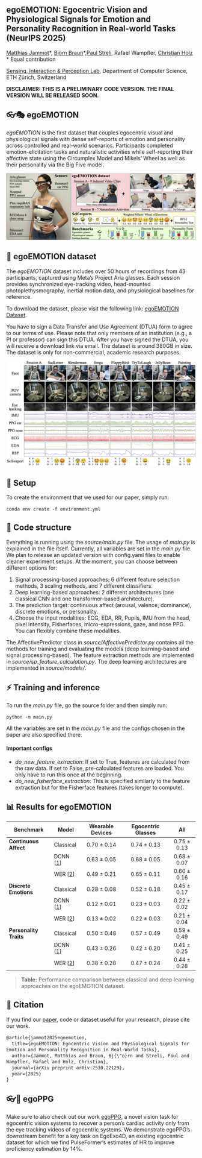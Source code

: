 ## egoEMOTION: Egocentric Vision and Physiological Signals for Emotion and Personality Recognition in Real-world Tasks (NeurIPS 2025)

[Matthias Jammot](https://matthiasjammot.com)\*, [Björn Braun](https://bjoernbraun.com/)\*,[Paul Streli](https://paulstreli.com), Rafael Wampfler, [Christian Holz](https://www.christianholz.net)<br/>
\* Equal contribution <br/>

[Sensing, Interaction & Perception Lab](https://siplab.org), Department of Computer Science, ETH Zürich, Switzerland <br/>

**DISCLAIMER: THIS IS A PRELIMINARY CODE VERSION. THE FINAL VERSION WILL BE RELEASED SOON.**

## 👓🎭 egoEMOTION
*egoEMOTION* is the first dataset that couples egocentric visual and physiological signals with dense self-reports of emotion and personality across controlled and real-world scenarios. Participants completed emotion-elicitation tasks and naturalistic activities while self-reporting their affective state using the Circumplex Model and Mikels’ Wheel as well as their personality via the Big Five model. 

![Overview](assets/Figure_0_Overview.png)

## :movie_camera: egoEMOTION dataset

The *egoEMOTION* dataset includes over 50 hours of recordings from 43 participants, captured using Meta’s Project Aria glasses. Each session provides synchronized eye-tracking video, head-mounted photoplethysmography, inertial motion data, and physiological baselines for reference.

To download the dataset, please visit the following link: [egoEMOTION Dataset](https://polybox.ethz.ch/index.php/s/LSKXPye8rGJPHMj).

You have to sign a Data Transfer and Use Agreement (DTUA) form to agree to our terms of use. Please note that only members of an institution (e.g., a PI or professor) can sign this DTUA. After you have signed the DTUA, you will receive a download link via email. The dataset is around 380GB in size. The dataset is only for non-commercial, academic research purposes.

![Sensors](assets/Figure_1_Sensors.png)

## :wrench: Setup

To create the environment that we used for our paper, simply run: 

```
conda env create -f environment.yml
```

## :file_folder: Code structure
Everything is running using the *source/main.py* file. The usage of *main.py* is explained in the file itself. Currently, all variables are set in the *main.py* file. We plan to release an updated version with config.yaml files to enable cleaner experiment setups.
At the moment, you can choose between different options for:

1) Signal processing-based approaches: 6 different feature selection methods, 3 scaling methods, and 7 different classifiers.
2) Deep learning-based approaches: 2 different architectures (one classical CNN and one transformer-based architecture).
3) The prediction target: continuous affect (arousal, valence, dominance), discrete emotions, or personality.
4) Choose the input modalities: ECG, EDA, RR, Pupils, IMU from the head, pixel intensity, Fisherfaces, micro-expressions, gaze, and nose PPG. You can flexibly combine these modalities.

The AffectivePredictor class in *source/AffectivePredictor.py* contains all the methods for training and evaluating the models (deep learning-based and signal processing-based). The feature extraction methods are implemented in *source/sp_feature_calculation.py*. The deep learning architectures are implemented in *source/models/*.

## :zap: Training and inference
To run the *main.py* file, go the source folder and then simply run:

```
python -m main.py
```
All the variables are set in the *main.py* file and the configs chosen in the paper are also specified there.

#### Important configs
- *do_new_feature_extraction*: If set to True, features are calculated from the raw data. If set to False, pre-calculated features are loaded. You only have to run this once at the beginning.
- *do_new_fisherface_extraction*: This is specified similarly to the feature extraction but for the Fisherface features (takes longer to compute).

## :bar_chart: Results for egoEMOTION
| **Benchmark** | **Model**                                                         | **Wearable Devices** | **Egocentric Glasses** | **All** |
|----------------|-------------------------------------------------------------------|:--------------------:|:----------------------:|:-------:|
| **Continuous Affect** | Classical                                                         | 0.70 ± 0.14 | 0.74 ± 0.13 | 0.75 ± 0.13 |
|  | DCNN [[1](https://ieeexplore.ieee.org/abstract/document/8543567)] | 0.63 ± 0.05 | 0.68 ± 0.05 | 0.68 ± 0.07 |
|  | WER [[2](https://ieeexplore.ieee.org/abstract/document/10091193)]  | 0.49 ± 0.21 | 0.65 ± 0.11 | 0.60 ± 0.16 |
| **Discrete Emotions** | Classical                                                         | 0.28 ± 0.08 | 0.52 ± 0.18 | 0.45 ± 0.17 |
|  | DCNN [[1](https://ieeexplore.ieee.org/abstract/document/8543567)] | 0.12 ± 0.01 | 0.23 ± 0.03 | 0.22 ± 0.02 |
|  | WER [[2](https://ieeexplore.ieee.org/abstract/document/10091193)]                                                 | 0.13 ± 0.02 | 0.22 ± 0.03 | 0.21 ± 0.04 |
| **Personality Traits** | Classical                                                         | 0.50 ± 0.48 | 0.57 ± 0.49 | 0.59 ± 0.49 |
|  | DCNN [[1](https://ieeexplore.ieee.org/abstract/document/8543567)] | 0.43 ± 0.26 | 0.42 ± 0.20 | 0.41 ± 0.25 |
|  | WER [[2](https://ieeexplore.ieee.org/abstract/document/10091193)]                                                    | 0.38 ± 0.28 | 0.47 ± 0.24 | 0.44 ± 0.28 |

> **Table:** Performance comparison between classical and deep learning approaches on the egoEMOTION dataset.

## :scroll: Citation
If you find our [paper](https://arxiv.org/abs/2510.22129), code or dataset useful for your research, please cite our work.

```
@article{jammot2025egoemotion,
  title={egoEMOTION: Egocentric Vision and Physiological Signals for Emotion and Personality Recognition in Real-World Tasks},
  author={Jammot, Matthias and Braun, Bj{\"o}rn and Streli, Paul and Wampfler, Rafael and Holz, Christian},
  journal={arXiv preprint arXiv:2510.22129},
  year={2025}
}
```

## 👓💓 egoPPG
Make sure to also check out our work [egoPPG](https://github.com/eth-siplab/egoPPG), a novel vision task for egocentric vision systems to recover a person’s cardiac activity only from the eye tracking videos of egocentric systems.
We demonstrate egoPPG’s downstream benefit for a key task on EgoExo4D, an existing egocentric dataset for which we find PulseFormer’s estimates of HR to improve proficiency estimation by 14%.
